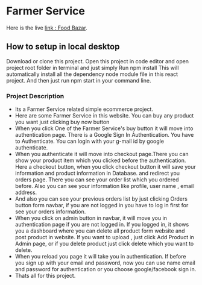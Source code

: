 # Farmer Service

Here is the live [link : Food Bazar](https://food-bazar-project.web.app/).

## How to setup in local desktop

Download or clone this project. Open this project in code editor and open project root folder in terminal and just simply Run npm install
This will automatically install all the dependency node module file in this react project.
And then just run npm start in your command line.

### Project Description

- Its a Farmer Service related simple ecommerce project.
- Here are some Farmer Service in this website. You can buy any product you want just clicking buy now button
- When you click One of the Farmer Service's buy button it will move into authentication page. There is a Google Sign In Authentication. You have to Authenticate. You can login with your g-mail id by google authenticate.
- When you authenticate it will move into checkout page.There you can show your product item which you clicked before the authentication. Here a checkout button, when you click checkout button it will save your information and product information in Database. and redirect you orders page. There you can see your order list which you ordered before. Also you can see your information like profile, user name , email address.
- And also you can see your previous orders list by just clicking Orders button form navbar, if you are not logged in you have to log in first for see your orders information.
- When you click on admin button in navbar, it will move you in authentication page if you are not logged in. If you logged in, it shows you a dashboard where you can delete all product form website and post product in website. If you want to upload , just click Add Product in Admin page, or if you delete product just click delete which you want to delete.
- When you reload you page it will take you in authentication. If before you sign up with your email and password, now you can use name email and password for authentication or you choose google/facebook sign in.
- Thats all for this project.